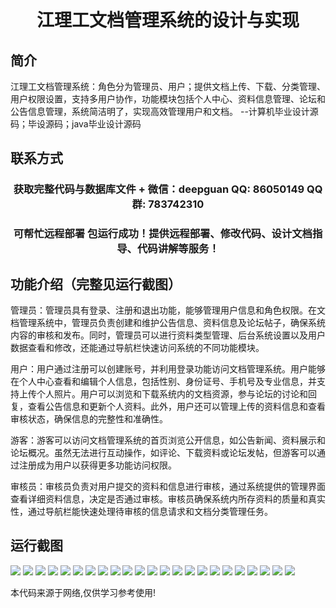 <p><h1 align="center">江理工文档管理系统的设计与实现</h1></p>

## 简介
江理工文档管理系统：角色分为管理员、用户；提供文档上传、下载、分类管理、用户权限设置，支持多用户协作，功能模块包括个人中心、资料信息管理、论坛和公告信息管理，系统简洁明了，实现高效管理用户和文档。    --计算机毕业设计源码；毕设源码；java毕业设计源码


## 联系方式
<p><h3 align="center">获取完整代码与数据库文件 + 微信：deepguan QQ: 86050149 QQ群: 783742310</h3></p>
<p><h3 align="center">可帮忙远程部署 包运行成功！提供远程部署、修改代码、设计文档指导、代码讲解等服务！</h3></p>

## 功能介绍（完整见运行截图）
管理员：管理员具有登录、注册和退出功能，能够管理用户信息和角色权限。在文档管理系统中，管理员负责创建和维护公告信息、资料信息及论坛帖子，确保系统内容的审核和发布。同时，管理员可以进行资料类型管理、后台系统设置以及用户数据查看和修改，还能通过导航栏快速访问系统的不同功能模块。

用户：用户通过注册可以创建账号，并利用登录功能访问文档管理系统。用户能够在个人中心查看和编辑个人信息，包括性别、身份证号、手机号及专业信息，并支持上传个人照片。用户可以浏览和下载系统内的文档资源，参与论坛的讨论和回复，查看公告信息和更新个人资料。此外，用户还可以管理上传的资料信息和查看审核状态，确保信息的完整性和准确性。

游客：游客可以访问文档管理系统的首页浏览公开信息，如公告新闻、资料展示和论坛概况。虽然无法进行互动操作，如评论、下载资料或论坛发帖，但游客可以通过注册成为用户以获得更多功能访问权限。

审核员：审核员负责对用户提交的资料和信息进行审核，通过系统提供的管理界面查看详细资料信息，决定是否通过审核。审核员确保系统内所存资料的质量和真实性，通过导航栏能快速处理待审核的信息请求和文档分类管理任务。


## 运行截图
![](img/001.jpg)
![](img/002.jpg)
![](img/003.jpg)
![](img/004.jpg)
![](img/005.jpg)
![](img/006.jpg)
![](img/007.jpg)
![](img/008.jpg)
![](img/009.jpg)
![](img/010.jpg)
![](img/011.jpg)
![](img/012.jpg)
![](img/013.jpg)
![](img/014.jpg)
![](img/015.jpg)
![](img/016.jpg)
![](img/017.jpg)
![](img/018.jpg)
![](img/019.jpg)
![](img/020.jpg)
![](img/021.jpg)
![](img/022.jpg)
![](img/023.jpg)

<p>本代码来源于网络,仅供学习参考使用!</p>
